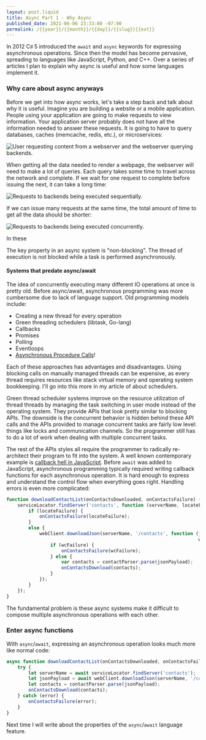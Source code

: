 ```yaml
---
layout: post.liquid
title: Async Part 1 - Why Async
published_date: 2021-06-06 23:33:00 -07:00
permalink: /{{year}}/{{month}}/{{day}}/{{slug}}{{ext}}
---
```


In 2012 C&sharp; 5 introduced the `await` and `async` keywords for expressing asynchronous
operations. Since then the model has become pervasive, spreading to languages
like JavaScript, Python, and C++. Over a series of articles I plan to explain
why async is useful and how some languages implement it.

### Why care about async anyways

Before we get into how async works, let's take a step back and talk about why it
is useful. Imagine you are building a website or a mobile application. People
using your application are going to make requests to view information. Your
application server probably does not have all the information needed to answer
these requests. It is going to have to query databases, caches (memcache, redis,
etc.), or microservices:

![User requesting content from a webserver and the webserver querying backends.](/images/async-1/image1.png)

When getting all the data needed to render a webpage, the webserver will need to
make a lot of queries. Each query takes some time to travel across the network
and complete. If we wait for one request to complete before issuing the next, it
can take a long time:

![Requests to backends being executed sequentially.](/images/async-1/image2.png)
 
If we can issue many requests at the same time, the total amount of time to get
all the data should be shorter:

![Requests to backends being executed concurrently.](/images/async-1/image3.png)

In these 

The key property in an async system is "non-blocking". The thread of execution
is not blocked while a task is performed asynchronously.

#### Systems that predate async/await

The idea of concurrently executing many different IO operations at once is pretty
old. Before async/await, asynchronous programming was more cumbersome due to lack
of language support. Old programming models include:

* Creating a new thread for every operation
* Green threading schedulers (libtask, Go-lang)
* Callbacks
* Promises
* Polling
* Eventloops
* [Asynchronous Procedure Calls](https://docs.microsoft.com/windows/win32/sync/asynchronous-procedure-calls)!

Each of these approaches has advantages and disadvantages. Using blocking calls
on manually managed threads can be expensive, as every thread requires resources
like stack virtual memory and operating system bookkeeping. I'll go into this more
in my article of about schedulers.

Green thread scheduler systems improve on the resource utilization of thread threads
by managing the task switching in user mode instead of the operating system. They
provide APIs that look pretty similar to blocking APIs. The downside is the concurrent
behavior is hidden behind these API calls and the APIs provided to manage
concurrent tasks are fairly low level: things like locks and communication channels. So
the programmer still has to do a lot of work when dealing with multiple concurrent
tasks.

The rest of the APIs styles all require the programmer to radically re-architect
their program to fit into the system. A well known contemporary example is
[callback hell in JavaScript](https://www.freecodecamp.org/news/how-to-deal-with-nested-callbacks-and-avoid-callback-hell-1bc8dc4a2012/).
Before `await` was added to JavaScript, asynchronous programming typically required
writing callback functions for each asynchronous operation. It is hard enough to
express and understand the control flow when everything goes right. Handling
errors is even more complicated:

```javascript
function downloadContactList(onContactsDownloaded, onContactsFailure) {
    serviceLocator.findServer('contacts', function (serverName, locateFailure) {
        if (locateFailure) {
            onContactsFailure(locateFailure);
        }
        else {
            webClient.downloadJson(serverName, '/contacts', function (jsonPayload,
                                                                      wcFailure) {
                if (wcFailure) {
                    onContactsFailure(wcFailure);
                } else {
                    var contacts = contactParser.parse(jsonPayload);
                    onContactsDownload(contacts);
                }
            });
        }
    });
}
```

The fundamental problem is these async systems make it difficult to compose multiple
asynchronous operations with each other.

### Enter async functions

With `async`/`await`, expressing an asynchronous operation looks much more like
normal code:

```javascript
async function downloadContactList(onContactsDownloaded, onContactsFailure) {
    try {
        let serverName = await serviceLocator.findServer('contacts');
        let jsonPayload = await webClient.downloadJson(serverName, '/contacts');
        let contacts = contactParser.parse(jsonPayload);
        onContactsDownload(contacts);
    } catch (error) {
        onContactsFailure(error);
    }
}
```

Next time I will write about the properties of the `async`/`await` language
feature.
